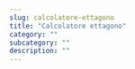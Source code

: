 ```yaml
---
slug: calcolatore-ettagono
title: "Calcolatore ettagono"
category: ""
subcategory: ""
description: ""
---
```


